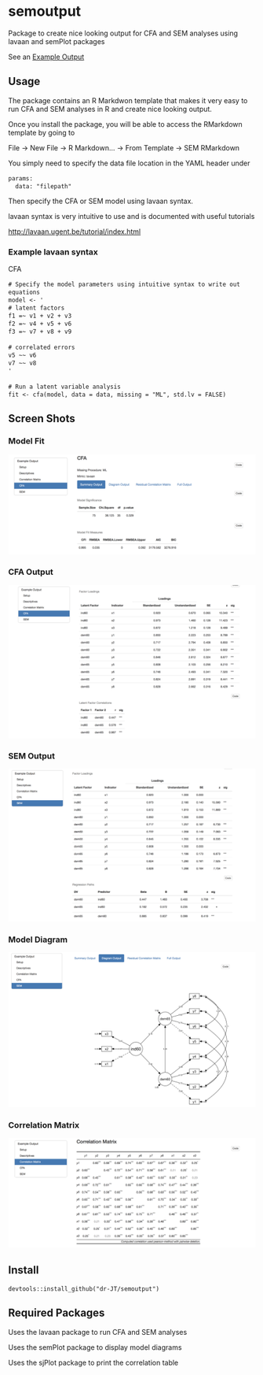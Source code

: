# semoutput

Package to create nice looking output for CFA and SEM analyses using lavaan and semPlot packages

See an [Example Output](http://englelab.gatech.edu/R/Example_semoutput.html)

## Usage

The package contains an R Markdwon template that makes it very easy to run CFA and SEM analyses in R and create nice looking output.

Once you install the package, you will be able to access the RMarkdown template by going to

File -> New File -> R Markdown... -> From Template -> SEM RMarkdown

You simply need to specify the data file location in the YAML header under 

```
params:
  data: "filepath"
```
  
Then specify the CFA or SEM model using lavaan syntax. 

lavaan syntax is very intuitive to use and is documented with useful tutorials

http://lavaan.ugent.be/tutorial/index.html

### Example lavaan syntax

CFA

```{r}
# Specify the model parameters using intuitive syntax to write out equations
model <- '
# latent factors
f1 =~ v1 + v2 + v3
f2 =~ v4 + v5 + v6
f3 =~ v7 + v8 + v9

# correlated errors
v5 ~~ v6
v7 ~~ v8
'

# Run a latent variable analysis
fit <- cfa(model, data = data, missing = "ML", std.lv = FALSE)

```

## Screen Shots

### Model Fit

![alt text](man/figures/ModelFit_CFA.png)

### CFA Output

![alt text](man/figures/Output_CFA.png)

### SEM Output

![alt text](man/figures/Output_SEM.png)


### Model Diagram

![alt text](man/figures/DiagramModel_SEM.png)

### Correlation Matrix

![alt text](man/figures/CorrelationMatrix.png)

## Install

```{r eval = false}
devtools::install_github("dr-JT/semoutput")
```

## Required Packages

Uses the lavaan package to run CFA and SEM analyses

Uses the semPlot package to display model diagrams

Uses the sjPlot package to print the correlation table
